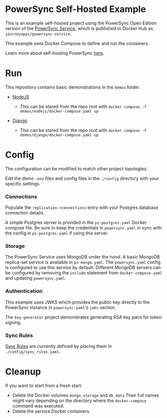 # PowerSync Self-Hosted Example

This is an example self-hosted project using the PowerSync Open Edition version of the [PowerSync Service](https://github.com/powersync-ja/powersync-service), which is published to Docker Hub as `journeyapps/powersync-service`.

This example uses Docker Compose to define and run the containers.

Learn more about self-hosting PowerSync [here](https://docs.powersync.com/self-hosting/getting-started).

# Run

This repository contains basic demonstrations in the `demos` folder.

- [NodeJS](./demos/nodejs/README.md)

  - This can be stared from the repo root with `docker compose -f demos/nodejs/docker-compose.yaml up`

- [Django](./demos/django/README.md)

  - This can be stared from the repo root with `docker compose -f demos/django/docker-compose.yaml up`

# Config

The configuration can be modified to match other project topologies.

Edit the demo `.env` files and config files in the `./config` directory with your specific settings.

### Connections

Populate the `replication->connections` entry with your Postgres database connection details.

A simple Postgres server is provided in the `ps-postgres.yaml` Docker compose file. Be sure to keep the credentials in `powersync.yaml` in sync with the config in `ps-postgres.yaml` if using this server.

### Storage

The PowerSync Service uses MongoDB under the hood. A basic MongoDB replica-set service is available in `ps-mongo.yaml`. The `powersync.yaml` config is configured to use this service by default. Different MongoDB servers can be configured by removing the `include` statement from `docker-compose.yaml` and updating `powersync.yaml`.

### Authentication

This example uses JWKS which provides the public key directly to the PowerSync instance in `powersync.yaml`'s `jwks` section.

The `key-generator` project demonstrates generating RSA key pairs for token signing.

### Sync Rules

[Sync Rules](https://docs.powersync.com/usage/sync-rules) are currently defined by placing them in `./config/sync_rules.yaml`.

# Cleanup

If you want to start from a fresh start:

- Delete the Docker volumes `mongo_storage` and `db_data`
  Their full names might vary depending on the directory where the `docker-compose` command was executed.
- Delete the service Docker containers.
